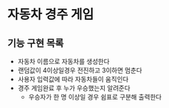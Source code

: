 # 자동차 경주 게임

## 기능 구현 목록
- 자동차 이름으로 자동차를 생성한다
- 랜덤값이 4이상일경우 전진하고 3이하면 멈춘다
- 사용자 입력값에 따라 자동차들이 움직인다
- 경주 게임완료 후 누가 우승했는지 알려준다
  - 우승자가 한 명 이상일 경우 쉼표로 구분해 출력한다